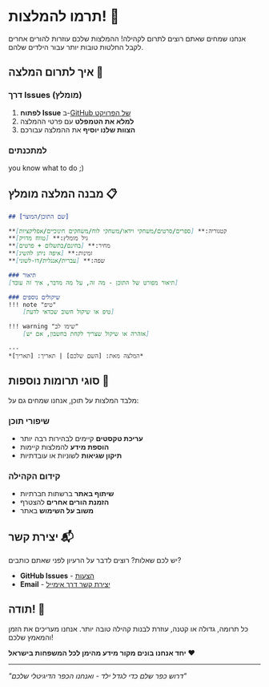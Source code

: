 # תרמו להמלצות! 🤝

אנחנו שמחים שאתם רוצים לתרום לקהילה! ההמלצות שלכם עוזרות להורים אחרים לקבל החלטות טובות יותר עבור הילדים שלהם.

## איך לתרום המלצה 📝

### דרך Issues (מומלץ)
1. **לפתוח Issue** ב-[GitHub של הפרויקט](https://github.com/dolby360/LittleChoice/issues)
2. **למלא את הטמפלט** עם פרטי ההמלצה
3. **הצוות שלנו יוסיף** את ההמלצה עבורכם

### למתכנתים
you know what to do ;)

## מבנה המלצה מומלץ 📋

```markdown
## [שם התוכן/המוצר]

**קטגוריה:** [ספרים/סרטים/משחקי וידאו/משחקי לוח/משחקים חינוכיים/אפליקציות]
**גיל מומלץ:** [טווח מדויק]
**מחיר:** [בחינם/בתשלום + פרטים]
**זמינות:** [איפה ניתן להשיג]
**שפה:** [עברית/אנגלית/דו-לשוני]

### תיאור
[תיאור מפורט של התוכן - מה זה, על מה מדבר, איך זה עובד]

### שיקולים נוספים
!!! note "טיפ"
    [טיפ או שיקול חשוב שכדאי לדעת]

!!! warning "שימו לב"
    [אזהרה או שיקול שצריך לקחת בחשבון, אם יש]

---
*המלצה מאת: [השם שלכם] | תאריך: [תאריך]*
```

## סוגי תרומות נוספות 🎯

מלבד המלצות על תוכן, אנחנו שמחים גם על:

### שיפורי תוכן
- **עריכת טקסטים** קיימים לבהירות רבה יותר
- **הוספת מידע** להמלצות קיימות
- **תיקון שגיאות** לשוניות או עובדתיות

### קידום הקהילה
- **שיתוף באתר** ברשתות חברתיות
- **הזמנת הורים אחרים** להצטרף
- **משוב על השימוש** באתר

## יצירת קשר 📬

יש לכם שאלות? רוצים לדבר על הרעיון לפני שאתם כותבים?

- **GitHub Issues** - [הצעות](https://github.com/dolby360/LittleChoice/issues)
- **Email** - [יצירת קשר דרך אימייל](dolevben054@gmail.com)

## תודה! 🙏

כל תרומה, גדולה או קטנה, עוזרת לבנות קהילה טובה יותר. אנחנו מעריכים את הזמן והמאמץ שלכם!

**יחד אנחנו בונים מקור מידע מהימן לכל המשפחות בישראל** ❤️

---

*"דרוש כפר שלם כדי לגדל ילד - ואנחנו הכפר הדיגיטלי שלכם"*